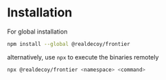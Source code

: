 # Installation

For global installation
```bash
npm install --global @realdecoy/frontier
```

alternatively, use `npx` to execute the binaries remotely
```bash
npx @realdecoy/frontier <namespace> <command>
```
